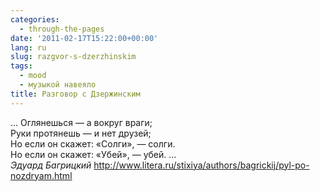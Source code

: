 ```yaml
---
categories:
  - through-the-pages
date: '2011-02-17T15:22:00+00:00'
lang: ru
slug: razgvor-s-dzerzhinskim
tags:
  - mood
  - музыкой навеяло
title: Разговор с Дзержинским
---
```




... Оглянешься — а вокруг враги;  
Руки протянешь — и нет друзей;  
Но если он скажет: «Солги», — солги.  
Но если он скажет: «Убей», — убей. ...  
_Эдуард Багрицкий_
<http://www.litera.ru/stixiya/authors/bagrickij/pyl-po-nozdryam.html>
